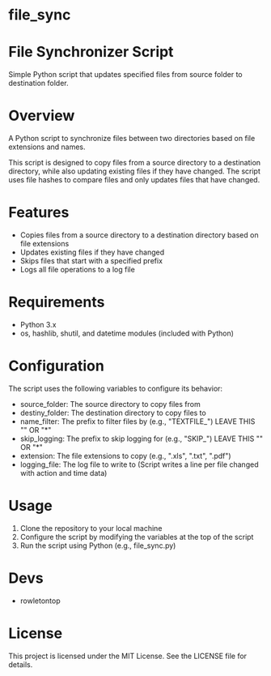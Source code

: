 # file_sync

# File Synchronizer Script
Simple Python script that updates specified files from source folder to destination folder.

# Overview
A Python script to synchronize files between two directories based on file extensions and names.

This script is designed to copy files from a source directory to a destination directory, while also updating existing files if they have changed. The script uses file hashes to compare files and only updates files that have changed.

# Features
- Copies files from a source directory to a destination directory based on file extensions
- Updates existing files if they have changed
- Skips files that start with a specified prefix
- Logs all file operations to a log file

# Requirements
- Python 3.x
- os, hashlib, shutil, and datetime modules (included with Python)

# Configuration
The script uses the following variables to configure its behavior:

- source_folder: The source directory to copy files from
- destiny_folder: The destination directory to copy files to
- name_filter: The prefix to filter files by (e.g., "TEXTFILE_") LEAVE THIS "" OR "*"
- skip_logging: The prefix to skip logging for (e.g., "SKIP_") LEAVE THIS "" OR "*"
- extension: The file extensions to copy (e.g., ".xls", ".txt", ".pdf")
- logging_file: The log file to write to (Script writes a line per file changed with action and time data)

# Usage
1. Clone the repository to your local machine
2. Configure the script by modifying the variables at the top of the script
3. Run the script using Python (e.g., file_sync.py)

# Devs
- rowletontop
  
# License
This project is licensed under the MIT License. See the LICENSE file for details.
